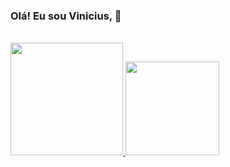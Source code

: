 ###  Olá! Eu sou Vinicius, 👋

<br/>

<div>
  <a href="https://github.com/augvinicius">
  <img height= "180em" src="https://github-readme-stats.vercel.app/api?username=augvinicius&show_icons=true&theme=onedark&count_private=true" /> 
  <img height= "150em"  src="https://github-readme-stats.vercel.app/api/top-langs/?username=augvinicius&layout=compact&theme=onedark" />
</div>
